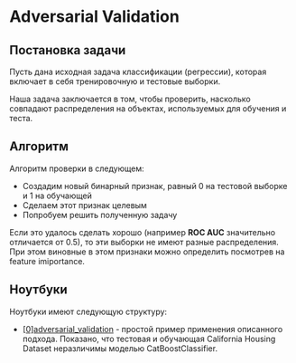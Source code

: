 # Adversarial Validation
## Постановка задачи
Пусть дана исходная задача классификации (регрессии), которая включает в себя тренировочную и тестовые выборки. 

Наша задача заключается в том, чтобы проверить, 
насколько совпадают распределения на объектах, используемых для обучения и теста. 

## Алгоритм

Алгоритм проверки в следующем:
* Создадим новый бинарный признак, равный 0 на тестовой выборке и 1 на обучающей
* Сделаем этот признак целевым
* Попробуем решить полученную задачу

Если это удалось сделать хорошо (например __ROC AUC__ значительно отличается от 0.5), то эти выборки не имеют разные распределения.
При этом виновные в этом признаки можно определить посмотрев на feature imiportance.

## Ноутбуки
Ноутбуки имеют следующую структуру:
* [\[0\]adversarial_validation](https://github.com/AlexGrunt/MLValidation/blob/main/adversarial_validation/%5B0%5Dadversarial_validation.ipynb) - простой пример применения описанного подхода. Показано, что тестовая и обучающая California Housing Dataset
неразличимы моделью CatBoostClassifier. 
